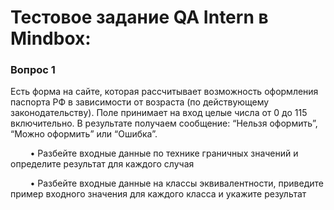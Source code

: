 # Тестовое задание QA Intern в Mindbox:
### Вопрос 1
Есть форма на сайте, которая рассчитывает возможность оформления паспорта РФ в зависимости
от возраста (по действующему законодательству). Поле принимает на вход целые числа от 0 до
115 включительно. В результате получаем сообщение: “Нельзя оформить”, “Можно оформить” или
“Ошибка”.

&nbsp;&nbsp;&nbsp;&nbsp;&nbsp;&nbsp;&nbsp;&nbsp;• Разбейте входные данные по технике граничных значений и определите результат для каждого
случая<br>

&nbsp;&nbsp;&nbsp;&nbsp;&nbsp;&nbsp;&nbsp;&nbsp;• Разбейте входные данные на классы эквивалентности, приведите пример входного значения
для каждого класса и укажите результат<br>
